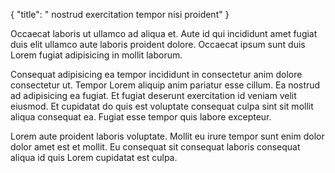{
  "title": " nostrud exercitation tempor nisi proident"
}

Occaecat laboris ut ullamco ad aliqua et. Aute id qui incididunt amet fugiat duis elit ullamco aute laboris proident dolore. Occaecat ipsum sunt duis Lorem fugiat adipisicing in mollit laborum.

Consequat adipisicing ea tempor incididunt in consectetur anim dolore consectetur ut. Tempor Lorem aliquip anim pariatur esse cillum. Ea nostrud ad adipisicing ea fugiat. Et fugiat deserunt exercitation id veniam velit eiusmod. Et cupidatat do quis est voluptate consequat culpa sint sit mollit aliqua consequat ea. Fugiat esse tempor quis labore excepteur.

Lorem aute proident laboris voluptate. Mollit eu irure tempor sunt enim dolor dolor amet est et mollit. Eu consequat sit consequat laboris consequat aliqua id quis Lorem cupidatat est culpa.